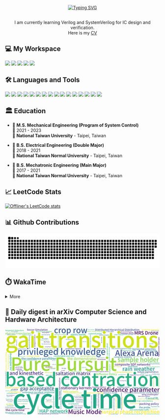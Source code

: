 <p align="center">
  <a href="https://git.io/typing-svg"><img src="https://readme-typing-svg.demolab.com?font=Fira+Code&size=50&pause=1000&color=040C10&center=true&vCenter=true&width=600&height=100&lines=Hi+%F0%9F%91%8B%2C+I'm+Offliner;Nice+to+meet+you!" alt="Typing SVG"/></a>
</p>

<p align='center'>
  <br>I am currently learning Verilog and SystemVerilog for IC design and verification.</br>
  Here is my <a href="https://drive.google.com/file/d/1uCdCnkuZE3QGYgitYwHrQXG5E3R5tsZw/view?usp=drive_link" target="_blank">CV</a>
</p>

<h2 align="left">💻 My Workspace</h2>
<p align='left'>
  <img src="https://img.shields.io/badge/windows%2011-%230078D6.svg?&style=for-the-badge&logo=windows&logoColor=white" />
  <img src="https://img.shields.io/badge/Ubuntu%2020.04-E95420.svg?style=for-the-badge&logo=ubuntu&logoColor=white" />
  <img src="https://img.shields.io/badge/intel-core%20i5%2012th-%230071C5.svg?&style=for-the-badge&logo=intel&logoColor=white" />
  <img src="https://img.shields.io/badge/RAM-16GB-%230071C5.svg?&style=for-the-badge&logoColor=white" />
  <img src="https://img.shields.io/badge/nvidia-gtx%203050-%2376B900.svg?&style=for-the-badge&logo=nvidia&logoColor=white" />
</p>

<h2 align="left">🛠️ Languages and Tools</h2>
<p align='left'>
  <img src="https://custom-icon-badges.demolab.com/badge/verilog-blue.svg?logo=verilog&style=for-the-badge&logoColor=white" />
  <img src="https://custom-icon-badges.demolab.com/badge/systemverilog-black.svg?logo=systemverilog&style=for-the-badge&logoColor=white" />
  <img src="https://img.shields.io/badge/C-00599C?style=for-the-badge&logo=c&logoColor=white" />
  <img src="https://img.shields.io/badge/C%2B%2B-00599C?style=for-the-badge&logo=c%2B%2B&logoColor=white" />
  <img src="https://img.shields.io/badge/Python-FFD43B?style=for-the-badge&logo=python&logoColor=blue" />
  <img src="https://img.shields.io/badge/PyTorch-EE4C2C?style=for-the-badge&logo=PyTorch&logoColor=white" />
  <img src="https://img.shields.io/badge/TensorFlow-FF6F00?style=for-the-badge&logo=TensorFlow&logoColor=white" />
  <img src="https://img.shields.io/badge/GIT-E44C30?style=for-the-badge&logo=git&logoColor=white" />
  <img src="https://img.shields.io/badge/Qt-41CD52?style=for-the-badge&logo=qt&logoColor=white" />
  <img src="https://custom-icon-badges.demolab.com/badge/ros-333CFF.svg?logo=ros&style=for-the-badge&logoColor=white" />
  <img src="https://custom-icon-badges.demolab.com/badge/gazebo-F7F9F9.svg?logo=gazebo&style=for-the-badge" />
  <img src="https://custom-icon-badges.demolab.com/badge/matlab-yellow.svg?logo=matlab_1&style=for-the-badge" />
  <img src="https://custom-icon-badges.demolab.com/badge/modelsim-F2F3F4.svg?logo=modelsim_1&style=for-the-badge" />
  <img src="https://custom-icon-badges.demolab.com/badge/synopsys-purple.svg?logo=synopsys&style=for-the-badge&logoColor=white" />
  <img src="https://custom-icon-badges.demolab.com/badge/cadence-silver.svg?logo=cadence&style=for-the-badge" />
  <img src="https://custom-icon-badges.demolab.com/badge/solidworks-FF3333.svg?logo=solidworks&style=for-the-badge&logoColor=white" />
</p>

## 🏛️ Education
- 📖 **M.S. Mechanical Engineering (Program of System Control)**\
📆 2021 - 2023\
🏫 **National Taiwan University** - Taipei, Taiwan

- 📖 **B.S. Electrical Engineering (Double Major)**\
📆 2018 - 2021\
🏫 **National Taiwan Normal University** - Taipei, Taiwan

- 📖 **B.S. Mechatronic Engineering (Main Major)**\
📆 2017 - 2021\
🏫 **National Taiwan Normal University** - Taipei, Taiwan

<h2 align="left">📈 LeetCode Stats</h2>

[![Offliner's LeetCode stats](https://leetcard.jacoblin.cool/Offliner?theme=light&ext=contest)](https://leetcode.com/Offliner/)

<h2 align="left">📊 Github Contributions</h2>

![GitHub Snake Light](https://github.com/Offliners/Offliners/blob/output/github-contribution-grid-snake.svg)

<!-- ![](./profile-3d-contrib/profile-season-animate.svg) -->

<h2 align="left">⏱️ WakaTime</h2>

<details>
<summary>More</summary>

<!--START_SECTION:waka-->
![Code Time](http://img.shields.io/badge/Code%20Time-1%2C101%20hrs%2057%20mins-blue)

![Profile Views](http://img.shields.io/badge/Profile%20Views-2-blue)

![Lines of code](https://img.shields.io/badge/From%20Hello%20World%20I%27ve%20Written-51.3%20million%20lines%20of%20code-blue)

**🐱 My GitHub Data** 

> 📦 6.8 MB Used in GitHub's Storage 
 > 
> 💼 Opted to Hire
 > 
> 📜 46 Public Repositories 
 > 
> 🔑 23 Private Repositories 
 > 
📊 **This Week I Spent My Time On** 

```text
🕑︎ Time Zone: Asia/Taipei

💬 Programming Languages: 
C                        11 hrs 21 mins      ██████████████░░░░░░░░░░░   54.61 % 
Python                   5 hrs 50 mins       ███████░░░░░░░░░░░░░░░░░░   28.06 % 
V                        1 hr 31 mins        ██░░░░░░░░░░░░░░░░░░░░░░░   07.29 % 
Text                     1 hr 2 mins         █░░░░░░░░░░░░░░░░░░░░░░░░   05.03 % 
Other                    52 mins             █░░░░░░░░░░░░░░░░░░░░░░░░   04.17 % 

🔥 Editors: 
VS Code                  20 hrs 48 mins      █████████████████████████   100.00 % 

🐱‍💻 Projects: 
eMMC                     12 hrs 10 mins      ███████████████░░░░░░░░░░   58.49 % 
NYCU_ICLAB_2024_writeup  3 hrs 57 mins       █████░░░░░░░░░░░░░░░░░░░░   19.04 % 
Parsing_tool             2 hrs 55 mins       ████░░░░░░░░░░░░░░░░░░░░░   14.03 % 
lab2_pattern             1 hr 35 mins        ██░░░░░░░░░░░░░░░░░░░░░░░   07.64 % 
新增資料夾                    7 mins              ░░░░░░░░░░░░░░░░░░░░░░░░░   00.57 % 

💻 Operating System: 
Windows                  20 hrs 45 mins      █████████████████████████   99.76 % 
WSL                      2 mins              ░░░░░░░░░░░░░░░░░░░░░░░░░   00.24 % 
```

**I Mostly Code in Python** 

```text
Python                   25 repos            █████████░░░░░░░░░░░░░░░░   36.23 % 
C++                      24 repos            █████████░░░░░░░░░░░░░░░░   34.78 % 
Jupyter Notebook         5 repos             ██░░░░░░░░░░░░░░░░░░░░░░░   07.25 % 
Verilog                  4 repos             █░░░░░░░░░░░░░░░░░░░░░░░░   05.80 % 
SystemVerilog            1 repo              ░░░░░░░░░░░░░░░░░░░░░░░░░   01.45 % 
```




 Last Updated on 20/04/2024 18:37:39 UTC
<!--END_SECTION:waka-->

</details>

## 📃 Daily digest in arXiv Computer Science and Hardware Architecture
<img src="https://github.com/Offliners/Offliners/blob/word-cloud/wordcloud/wordcloud.png" alt="Word Cloud">
